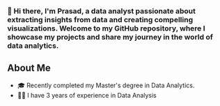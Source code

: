 ###  👋 Hi there,  I'm Prasad, a data analyst passionate about extracting insights from data and creating compelling visualizations. Welcome to my GitHub repository, where I showcase my projects and share my journey in the world of data analytics.

## About Me

- 🎓 Recently completed my Master's degree in Data Analytics.
- 👨‍⚕️ I have 3 years of experience in Data Analysis
<!--
**prasadkatore/prasadkatore** is a ✨ _special_ ✨ repository because its `README.md` (this file) appears on your GitHub profile.

Here are some ideas to get you started:

 🔭 I’m currently working on ...
- 🌱 I’m currently learning ...
- 👯 I’m looking to collaborate on ...
- 🤔 I’m looking for help with ...
- 💬 Ask me about ...
- 📫 How to reach me: ...
- 😄 Pronouns: ...
- ⚡ Fun fact: ...
-->
